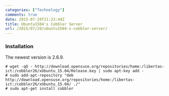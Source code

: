 ```yaml
---
categories: ["Technology"]
comments: true
date: 2015-07-29T21:23:44Z
title: Ubuntu1504's Cobbler Server
url: /2015/07/29/ubuntu1504-s-cobbler-server/
---
```


### Installation
The newest version is 2.6.9.    

```
# wget -qO - http://download.opensuse.org/repositories/home:/libertas-ict:/cobbler26/xUbuntu_15.04/Release.key | sudo apt-key add -
# sudo add-apt-repository "deb http://download.opensuse.org/repositories/home:/libertas-ict:/cobbler26/xUbuntu_15.04/ ./"
# sudo apt-get install cobbler
```
